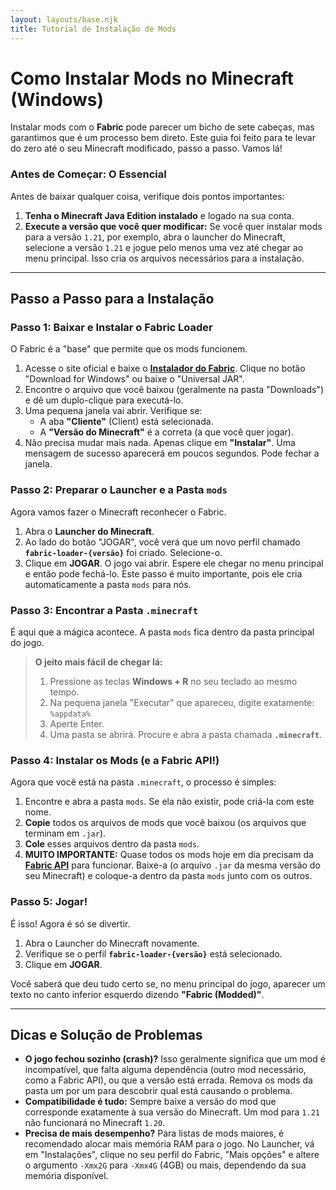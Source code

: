 ```yaml
---
layout: layouts/base.njk
title: Tutorial de Instalação de Mods
---
```


# Como Instalar Mods no Minecraft (Windows)

Instalar mods com o **Fabric** pode parecer um bicho de sete cabeças, mas garantimos que é um processo bem direto. Este guia foi feito para te levar do zero até o seu Minecraft modificado, passo a passo. Vamos lá!

### Antes de Começar: O Essencial

Antes de baixar qualquer coisa, verifique dois pontos importantes:

1.  **Tenha o Minecraft Java Edition instalado** e logado na sua conta.
2.  **Execute a versão que você quer modificar:** Se você quer instalar mods para a versão `1.21`, por exemplo, abra o launcher do Minecraft, selecione a versão `1.21` e jogue pelo menos uma vez até chegar ao menu principal. Isso cria os arquivos necessários para a instalação.

---

## Passo a Passo para a Instalação

### Passo 1: Baixar e Instalar o Fabric Loader

O Fabric é a "base" que permite que os mods funcionem.

1.  Acesse o site oficial e baixe o **[Instalador do Fabric](https://fabricmc.net/use/installer/)**. Clique no botão "Download for Windows" ou baixe o "Universal JAR".
2.  Encontre o arquivo que você baixou (geralmente na pasta "Downloads") e dê um duplo-clique para executá-lo.
3.  Uma pequena janela vai abrir. Verifique se:
    * A aba **"Cliente"** (Client) está selecionada.
    * A **"Versão do Minecraft"** é a correta (a que você quer jogar).
4.  Não precisa mudar mais nada. Apenas clique em **"Instalar"**. Uma mensagem de sucesso aparecerá em poucos segundos. Pode fechar a janela.

### Passo 2: Preparar o Launcher e a Pasta `mods`

Agora vamos fazer o Minecraft reconhecer o Fabric.

1.  Abra o **Launcher do Minecraft**.
2.  Ao lado do botão "JOGAR", você verá que um novo perfil chamado **`fabric-loader-{versão}`** foi criado. Selecione-o.
3.  Clique em **JOGAR**. O jogo vai abrir. Espere ele chegar no menu principal e então pode fechá-lo. Este passo é muito importante, pois ele cria automaticamente a pasta `mods` para nós.

### Passo 3: Encontrar a Pasta `.minecraft`

É aqui que a mágica acontece. A pasta `mods` fica dentro da pasta principal do jogo.

> **O jeito mais fácil de chegar lá:**
> 1. Pressione as teclas **Windows + R** no seu teclado ao mesmo tempo.
> 2. Na pequena janela "Executar" que apareceu, digite exatamente: `%appdata%`
> 3. Aperte Enter.
> 4. Uma pasta se abrirá. Procure e abra a pasta chamada **`.minecraft`**.

### Passo 4: Instalar os Mods (e a Fabric API!)

Agora que você está na pasta `.minecraft`, o processo é simples:

1.  Encontre e abra a pasta `mods`. Se ela não existir, pode criá-la com este nome.
2.  **Copie** todos os arquivos de mods que você baixou (os arquivos que terminam em `.jar`).
3.  **Cole** esses arquivos dentro da pasta `mods`.
4.  **MUITO IMPORTANTE:** Quase todos os mods hoje em dia precisam da **[Fabric API](https://modrinth.com/mod/fabric-api)** para funcionar. Baixe-a (o arquivo `.jar` da mesma versão do seu Minecraft) e coloque-a dentro da pasta `mods` junto com os outros.

### Passo 5: Jogar!

É isso! Agora é só se divertir.

1.  Abra o Launcher do Minecraft novamente.
2.  Verifique se o perfil **`fabric-loader-{versão}`** está selecionado.
3.  Clique em **JOGAR**.

Você saberá que deu tudo certo se, no menu principal do jogo, aparecer um texto no canto inferior esquerdo dizendo **"Fabric (Modded)"**.

---

## Dicas e Solução de Problemas

-   **O jogo fechou sozinho (crash)?** Isso geralmente significa que um mod é incompatível, que falta alguma dependência (outro mod necessário, como a Fabric API), ou que a versão está errada. Remova os mods da pasta um por um para descobrir qual está causando o problema.
-   **Compatibilidade é tudo:** Sempre baixe a versão do mod que corresponde exatamente à sua versão do Minecraft. Um mod para `1.21` não funcionará no Minecraft `1.20`.
-   **Precisa de mais desempenho?** Para listas de mods maiores, é recomendado alocar mais memória RAM para o jogo. No Launcher, vá em "Instalações", clique no seu perfil do Fabric, "Mais opções" e altere o argumento `-Xmx2G` para `-Xmx4G` (4GB) ou mais, dependendo da sua memória disponível.